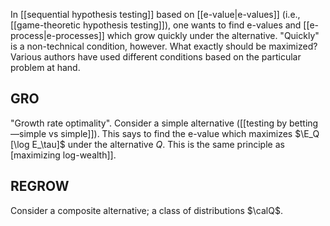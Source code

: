 
In [[sequential hypothesis testing]] based on [[e-value|e-values]] (i.e., [[game-theoretic hypothesis testing]]), one wants to find e-values and [[e-process|e-processes]] which grow quickly under the alternative. "Quickly" is a non-technical condition, however. What exactly should be maximized? Various authors have used different conditions based on the particular problem at hand. 

## GRO 

"Growth rate optimality". Consider a simple alternative ([[testing by betting—simple vs simple]]). This says to find the e-value which maximizes $\E_Q [\log E_\tau]$ under the alternative $Q$. This is the same principle as [maximizing log-wealth]]. 

## REGROW 

Consider a composite alternative; a class of distributions $\calQ$. 